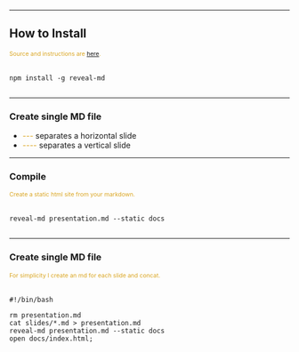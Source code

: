 
---

## How to Install

<p style="color:GoldenRod; font-size:0.75em;">Source and instructions are <a href="https://github.com/webpro/reveal-md">here</a>.</p>

<pre>
    <code class="language-bash" data-trim>
npm install -g reveal-md
    </code>
</pre>


----

### Create single MD file

* <span style="color:GoldenRod; ">---</span> separates a horizontal slide
* <span style="color:GoldenRod; ">----</span> separates a vertical slide

----

### Compile

<p style="color:GoldenRod; font-size:0.75em;">Create a static html site from your markdown.</p>

<pre>
    <code class="language-bash" data-trim>
reveal-md presentation.md --static docs
    </code>
</pre>

----

### Create single MD file

<p style="color:GoldenRod; font-size:0.75em;">For simplicity I create an md for each slide and concat.</p> 

<pre>
    <code class="language-bash" data-trim>
#!/bin/bash

rm presentation.md
cat slides/*.md > presentation.md
reveal-md presentation.md --static docs
open docs/index.html;
    </code>
</pre>


